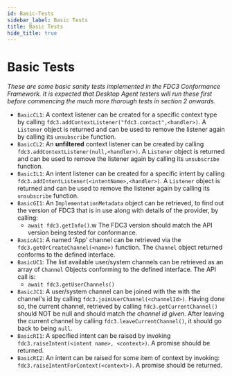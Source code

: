 ```yaml
---
id: Basic-Tests
sidebar_label: Basic Tests
title: Basic Tests
hide_title: true
---
```


# Basic Tests
<!-- markdownlint-disable MD033 -->

_These are some basic sanity tests implemented in the FDC3 Conformance Framework.  It is expected that Desktop Agent testers will run these first before commencing the much more thorough tests in section 2 onwards._

- `BasicCL1`: A context listener can be created for a specific context type by calling `fdc3.addContextListener("fdc3.contact",<handler>)`.  A `Listener` object is returned and can be used to remove the listener again by calling its `unsubscribe` function.
- `BasicCL2`: An **unfiltered** context listener can be created by calling `fdc3.addContextListener(null,<handler>)`.  A `Listener` object is returned and can be used to remove the listener again by calling its `unsubscribe` function.
- `BasicIL1`: An intent listener can be created for a specific intent by calling `fdc3.addIntentListener(<intentName>,<handler>)`. A `Listener` object is returned and can be used to remove the listener again by calling its `unsubscribe` function.
- `BasicGI1`: An `ImplementationMetadata` object can be retrieved, to find out the version of FDC3 that is in use along with details of the provider, by calling:
  - `await fdc3.getInfo()`.w The FDC3 version should match the API version being tested for conformance.
- `BasicAC1`: A named 'App' channel can be retrieved via the `fdc3.getOrCreateChannel(<name>)` function. The `Channel` object returned conforms to the defined interface.
- `BasicUC1`: The list available user/system channels can be retrieved as an array of `Channel` Objects conforming to the defined interface.  The API call is:
  - `await fdc3.getUserChannels()`
- `BasicJC1`: A user/system channel can be joined with the with the channel's id by calling `fdc3.joinUserChannel(<channelId>)`.  Having done so, the current channel, retrieved by calling `fdc3.getCurrentChannel()` should NOT be null and should match _the channel id given_.  After leaving the current channel by calling `fdc3.leaveCurrentChannel()`, it should go back to being `null`.
- `BasicRI1`: A specified intent can be raised by invoking `fdc3.raiseIntent(<intent name>, <context>)`. A promise should be returned.
- `BasicRI2`: An intent can be raised for some item of context by invoking: `fdc3.raiseIntentForContext(<context>)`. A promise should be returned.
